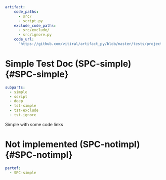 ```yaml @
artifact:
    code_paths:
      - src/
      - script.py
    exclude_code_paths:
      - src/exclude/
      - src/ignore.py
    code_url:
      "https://github.com/vitiral/artifact_py/blob/master/tests/projects/simple/{file}#L{line}"
```

# Simple Test Doc (SPC-simple) {#SPC-simple}
```yaml @
subparts:
  - simple
  - script
  - deep
  - tst-simple
  - tst-exclude
  - tst-ignore
```
Simple with some code links


# Not implemented (SPC-notimpl) {#SPC-notimpl}
```yaml @
partof:
  - SPC-simple
```

[SPC-simple]: https://github.com/vitiral/artifact_py/blob/master/tests/projects/simple/src/simple.py#L3
[SPC-simple.simple]: https://github.com/vitiral/artifact_py/blob/master/tests/projects/simple/src/simple.py#L1
[SPC-simple.tst-simple]: https://github.com/vitiral/artifact_py/blob/master/tests/projects/simple/src/simple.py#L1
[SPC-simple.deep]: https://github.com/vitiral/artifact_py/blob/master/tests/projects/simple/src/deep/deep.py#L0
[SPC-simple.script]: https://github.com/vitiral/artifact_py/blob/master/tests/projects/simple/script.py#L0
